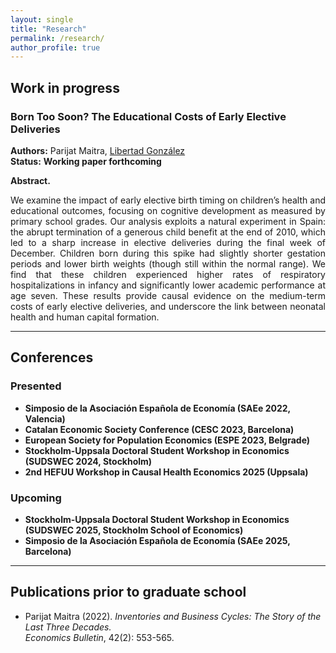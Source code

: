```yaml
---
layout: single
title: "Research"
permalink: /research/
author_profile: true
---
```


## Work in progress

### Born Too Soon? The Educational Costs of Early Elective Deliveries  
**Authors:** Parijat Maitra, [Libertad González](https://libertadgonzalez.com/)  
**Status:** **Working paper forthcoming**

**Abstract.**  
<div style="text-align: justify;">
We examine the impact of early elective birth timing on children’s health and educational outcomes, focusing on cognitive development as measured by primary school grades. Our analysis exploits a natural experiment in Spain: the abrupt termination of a generous child benefit at the end of 2010, which led to a sharp increase in elective deliveries during the final week of December. Children born during this spike had slightly shorter gestation periods and lower birth weights (though still within the normal range). We find that these children experienced higher rates of respiratory hospitalizations in infancy and significantly lower academic performance at age seven. These results provide causal evidence on the medium-term costs of early elective deliveries, and underscore the link between neonatal health and human capital formation.
</div>

---

## Conferences

### Presented
-  **Simposio de la Asociación Española de Economía (SAEe 2022, Valencia)**
-  **Catalan Economic Society Conference (CESC 2023, Barcelona)**
-  **European Society for Population Economics (ESPE 2023, Belgrade)**
-  **Stockholm-Uppsala Doctoral Student Workshop in Economics (SUDSWEC 2024, Stockholm)**
-  **2nd HEFUU Workshop in Causal Health Economics 2025 (Uppsala)**

### Upcoming
- **Stockholm-Uppsala Doctoral Student Workshop in Economics (SUDSWEC 2025, Stockholm School of Economics)**
- **Simposio de la Asociación Española de Economía (SAEe 2025, Barcelona)**

---

## Publications prior to graduate school

- Parijat Maitra (2022). *Inventories and Business Cycles: The Story of the Last Three Decades.*  
  *Economics Bulletin*, 42(2): 553-565.
